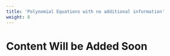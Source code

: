 ```yaml
---
title: 'Polynomial Equations with no additional information'
weight: 8
---
```


# Content Will be Added Soon